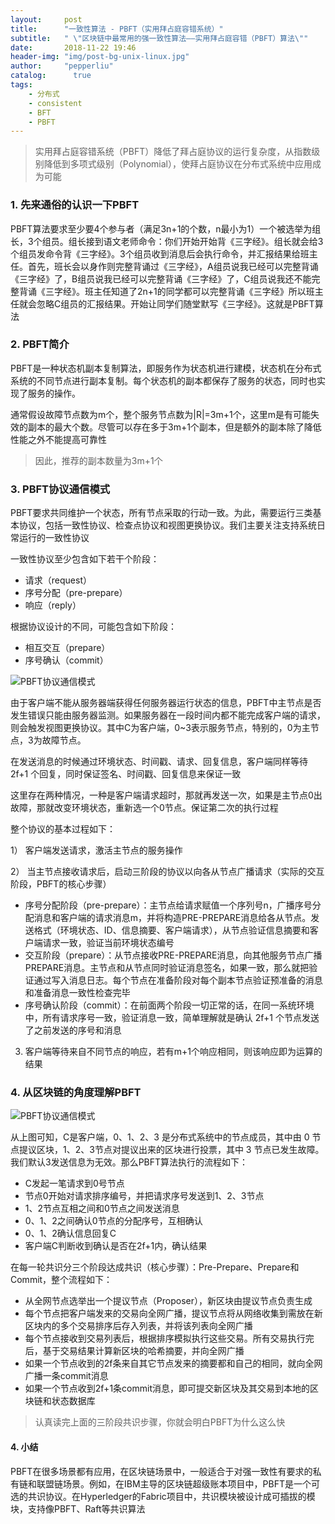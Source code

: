 ```yaml
---
layout:     post
title:      "一致性算法 - PBFT（实用拜占庭容错系统）"
subtitle:   " \"区块链中最常用的强一致性算法——实用拜占庭容错（PBFT）算法\""
date:       2018-11-22 19:46
header-img: "img/post-bg-unix-linux.jpg"
author:     "pepperliu"
catalog:      true
tags:
    - 分布式
    - consistent
    - BFT
    - PBFT
---
```


> 实用拜占庭容错系统（PBFT）降低了拜占庭协议的运行复杂度，从指数级别降低到多项式级别（Polynomial），使拜占庭协议在分布式系统中应用成为可能

### 1. 先来通俗的认识一下PBFT

PBFT算法要求至少要4个参与者（满足3n+1的个数，n最小为1）一个被选举为组长，3个组员。组长接到语文老师命令：你们开始开始背《三字经》。组长就会给3个组员发命令背《三字经》。3个组员收到消息后会执行命令，并汇报结果给班主任。首先，班长会以身作则完整背诵过《三字经》，A组员说我已经可以完整背诵《三字经》了，B组员说我已经可以完整背诵《三字经》了，C组员说我还不能完整背诵《三字经》。班主任知道了2n+1的同学都可以完整背诵《三字经》所以班主任就会忽略C组员的汇报结果。开始让同学们随堂默写《三字经》。这就是PBFT算法

### 2. PBFT简介

PBFT是一种状态机副本复制算法，即服务作为状态机进行建模，状态机在分布式系统的不同节点进行副本复制。每个状态机的副本都保存了服务的状态，同时也实现了服务的操作。

通常假设故障节点数为m个，整个服务节点数为\|R\|\=3m\+1个，这里m是有可能失效的副本的最大个数。尽管可以存在多于3m\+1个副本，但是额外的副本除了降低性能之外不能提高可靠性

> 因此，推荐的副本数量为3m+1个

### 3. PBFT协议通信模式

PBFT要求共同维护一个状态，所有节点采取的行动一致。为此，需要运行三类基本协议，包括一致性协议、检查点协议和视图更换协议。我们主要关注支持系统日常运行的一致性协议

一致性协议至少包含如下若干个阶段：

- 请求（request）
- 序号分配（pre-prepare）
- 响应（reply）

根据协议设计的不同，可能包含如下阶段：

- 相互交互（prepare）
- 序号确认（commit）

![PBFT协议通信模式](http://blog.lpc-win32.com/img/2018-11-22/5.png)

由于客户端不能从服务器端获得任何服务器运行状态的信息，PBFT中主节点是否发生错误只能由服务器监测。如果服务器在一段时间内都不能完成客户端的请求，则会触发视图更换协议。其中C为客户端，0~3表示服务节点，特别的，0为主节点，3为故障节点。

在发送消息的时候通过环境状态、时间戳、请求、回复信息，客户端同样等待 2f+1 个回复，同时保证签名、时间戳、回复信息来保证一致

这里存在两种情况，一种是客户端请求超时，那就再发送一次，如果是主节点0出故障，那就改变环境状态，重新选一个0节点。保证第二次的执行过程

整个协议的基本过程如下：

1） 客户端发送请求，激活主节点的服务操作

2） 当主节点接收请求后，启动三阶段的协议以向各从节点广播请求（实际的交互阶段，PBFT的核心步骤）

- 序号分配阶段（pre\-prepare）：主节点给请求赋值一个序列号n，广播序号分配消息和客户端的请求消息m，并将构造PRE-PREPARE消息给各从节点。发送格式（环境状态、ID、信息摘要、客户端请求），从节点验证信息摘要和客户端请求一致，验证当前环境状态编号
- 交互阶段（prepare）：从节点接收PRE-PREPARE消息，向其他服务节点广播PREPARE消息。主节点和从节点同时验证消息签名，如果一致，那么就把验证通过写入消息日志。每个节点在准备阶段对每个副本节点验证预准备的消息和准备消息一致性检查完毕
- 序号确认阶段（commit）：在前面两个阶段一切正常的话，在同一系统环境中，所有请求序号一致，验证消息一致，简单理解就是确认 2f\+1 个节点发送了之前发送的序号和消息

3) 客户端等待来自不同节点的响应，若有m\+1个响应相同，则该响应即为运算的结果

### 4. 从区块链的角度理解PBFT

![PBFT协议通信模式](http://blog.lpc-win32.com/img/2018-11-22/5.png)

从上图可知，C是客户端，0、1、2、3 是分布式系统中的节点成员，其中由 0 节点提议区块，1、2、3节点对提议出来的区块进行投票，其中 3 节点已发生故障。我们默认3发送信息为无效。那么PBFT算法执行的流程如下：

- C发起一笔请求到0号节点
- 节点0开始对请求排序编号，并把请求序号发送到1、2、3节点
- 1、2节点互相之间和0节点之间发送消息
- 0、1、2之间确认0节点的分配序号，互相确认
- 0、1、2确认信息回复C
- 客户端C判断收到确认是否在2f\+1内，确认结果

在每一轮共识分三个阶段达成共识（核心步骤）：Pre\-Prepare、Prepare和Commit，整个流程如下：

- 从全网节点选举出一个提议节点（Proposer），新区块由提议节点负责生成
- 每个节点把客户端发来的交易向全网广播，提议节点将从网络收集到需放在新区块内的多个交易排序后存入列表，并将该列表向全网广播
- 每个节点接收到交易列表后，根据排序模拟执行这些交易。所有交易执行完后，基于交易结果计算新区块的哈希摘要，并向全网广播
- 如果一个节点收到的2f条来自其它节点发来的摘要都和自己的相同，就向全网广播一条commit消息
- 如果一个节点收到2f\+1条commit消息，即可提交新区块及其交易到本地的区块链和状态数据库

> 认真读完上面的三阶段共识步骤，你就会明白PBFT为什么这么快

#### 4. 小结

PBFT在很多场景都有应用，在区块链场景中，一般适合于对强一致性有要求的私有链和联盟链场景。例如，在IBM主导的区块链超级账本项目中，PBFT是一个可选的共识协议。在Hyperledger的Fabric项目中，共识模块被设计成可插拔的模块，支持像PBFT、Raft等共识算法
